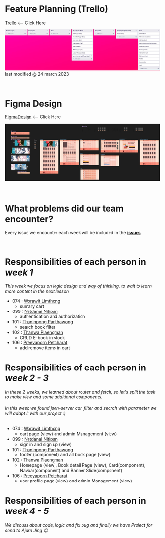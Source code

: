 # Feature Planning (Trello)
[Trello](https://trello.com/b/F0d8WIJd/feature) <-- Click Here


![featureUpdate70366](./pic/feature.jpg)
last modified @ 24 march 2023

<br>

# Figma Design
[FigmaDesign](https://www.figma.com/file/KnPvfhgXbEzDCtDbK6kv9Z/e-book?node-id=0%3A1&t=5BTvm1etsIqcerSq-1) <-- Click Here


![picFigma](./pic/figma.jpg)

<br>

# What problems did our team encounter?
Every issue we encounter each week will be included in the <b>[issues](https://github.com/Nine0512/PROJECT2-SEC-2-Alumilize/issues/1)</b>

<br>

# Responsibilities of each person in _week 1_
_This week we focus on logic design and way of thinking. to wait to learn more content in the next lesson_

- 074 :  [Worawit Limthong](https://www.github.com/win2114)
	- sumary cart
- 099 :  [Natdanai Nitipan](https://www.github.com/c3bosskung)
	- authentication and authorization
-   101 :  [Thaninpong Panthawong](https://www.github.com/nonybueno)
	- search book filter
-   102 :  [Thanwa Plaengman](https://www.github.com/Nine0512)
	- CRUD E-book in stock
-   106 :  [Preeyaporn Petcharat](https://www.github.com/Preeyapornn)
	- add remove items in cart

# Responsibilities of each person in _week 2 - 3_
_In these 2 weeks, we learned about router and fetch, so let's split the task to make view and some additional components._

###### In this week we found json-server can filter and search with parameter we will adapt it with our project :)

- 074 :  [Worawit Limthong](https://www.github.com/win2114)
	- cart page (view) and admin Management (view)
- 099 :  [Natdanai Nitipan](https://www.github.com/c3bosskung)
	- sign in and sign up (view)
-   101 :  [Thaninpong Panthawong](https://www.github.com/nonybueno)
	- footer (component) and all book page (view)
-   102 :  [Thanwa Plaengman](https://www.github.com/Nine0512)
	- Homepage (view), Book detail Page (view), Card(component), Navbar(component) and Banner Slide(component)
-   106 :  [Preeyaporn Petcharat](https://www.github.com/Preeyapornn)
	- user profile page (view) and admin Management (view)

# Responsibilities of each person in _week 4 - 5_

###### We discuss about code, logic and fix bug and finally we have Project for send to Ajarn Jing 😊
